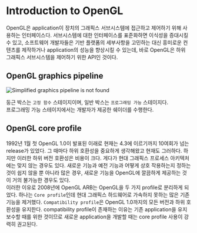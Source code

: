 # Introduction to OpenGL

OpenGL은 application이 장치의 그래픽스 서브시스템에 접근하고 제어하기 위해 사용하는 인터페이스다. 서브시스템에 대한 인터페이스를 표준화하면 이식성을 증대시킬 수 있고, 소프트웨어 개발자들은 기반 플랫폼의 세부사항을 고민하는 대신 흥미로운 컨텐츠를 제작하거나 application의 성능을 향상시킬 수 있는데, 바로 OpenGL은 하위 그래픽스 서브시스템을 제어하기 위한 API인 것이다.

## OpenGL graphics pipeline

![Simplified graphics pipeline is not found]

둥근 박스는 `고정 함수` 스테이지이며, 일반 박스는 `프로그래밍 가능` 스테이지다.  
프로그래밍 가능 스테이지에서는 개발자가 제공한 쉐이더를 수행한다.  

## OpenGL core profile

1992년 1월 첫 OpenGL 1.0이 발표된 이래로 현재는 4.3에 이르기까지 10여회가 넘는 release가 있었다. 그 때마다 하위 호환성을 중요하게 생각해왔고 현재도 그러하다. 하지만 이러한 하위 버전 호환성은 비용이 크다. 게다가 현대 그래픽스 프로세스 아키텍처에는 맞지 않는 경우도 있다. 새로운 기능과 예전 기능과 어떻게 상호 작용하는지 정하는 것이 쉽지 않을 뿐 아니라 많은 경우, 새로운 기능을 OpenGL에 깔끔하게 제공하는 것이 거의 불가능한 경우도 있다.  
이러한 이유로 2008년에 OpenGL ARB는 OpenGL을 두 가지 profile로 분리하게 되었다. 하나는 `Core profile`인데 현대 그래픽스 하드웨어로 가속하지 못하는 많은 기존 기능을 제거했다. `Compatibility profile`은 OpenGL 1.0까지의 모든 버전과 하위 호환성을 유지한다. compatibility profile이 존재하는 이유는 기존 application을 유지 보수할 때를 위한 것이므로 새로운 application을 개발할 때는 core profile 사용이 강력히 권고된다.

[Simplified graphics pipeline is not found]:https://people.eecs.ku.edu/~jrmiller/Courses/672/InClass/MaterialsFromElsewhere/SimplifiedGraphicsPipeline_FromSuperBible.png
